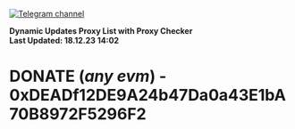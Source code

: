 [![Telegram channel](https://img.shields.io/endpoint?url=https://runkit.io/damiankrawczyk/telegram-badge/branches/master?url=https://t.me/n4z4v0d)](https://t.me/n4z4v0d) 

**Dynamic Updates Proxy List with Proxy Checker**  
**Last Updated: 18.12.23 14:02**

# DONATE (_any evm_) - 0xDEADf12DE9A24b47Da0a43E1bA70B8972F5296F2
